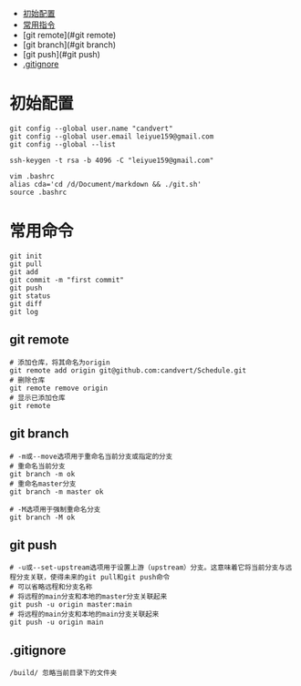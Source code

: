 - [初始配置](#初始配置)
- [常用指令](#常用指令)
- [git remote](#git remote)
- [git branch](#git branch)
- [git push](#git push)
- [.gitignore](#.gitignore)

# 初始配置
```
git config --global user.name "candvert"
git config --global user.email leiyue159@gmail.com
git config --global --list

ssh-keygen -t rsa -b 4096 -C "leiyue159@gmail.com"

vim .bashrc
alias cda='cd /d/Document/markdown && ./git.sh'
source .bashrc
```
# 常用命令
```shell
git init
git pull
git add
git commit -m "first commit"
git push
git status
git diff
git log
```
## git remote
```shell
# 添加仓库，将其命名为origin
git remote add origin git@github.com:candvert/Schedule.git
# 删除仓库
git remote remove origin
# 显示已添加仓库
git remote
```
## git branch
```shell
# -m或--move选项用于重命名当前分支或指定的分支
# 重命名当前分支
git branch -m ok
# 重命名master分支
git branch -m master ok

# -M选项用于强制重命名分支
git branch -M ok
```
## git push
```shell
# -u或--set-upstream选项用于设置上游（upstream）分支。这意味着它将当前分支与远程分支关联，使得未来的git pull和git push命令
# 可以省略远程和分支名称
# 将远程的main分支和本地的master分支关联起来
git push -u origin master:main
# 将远程的main分支和本地的main分支关联起来
git push -u origin main
```
## .gitignore
```
/build/ 忽略当前目录下的文件夹
```
